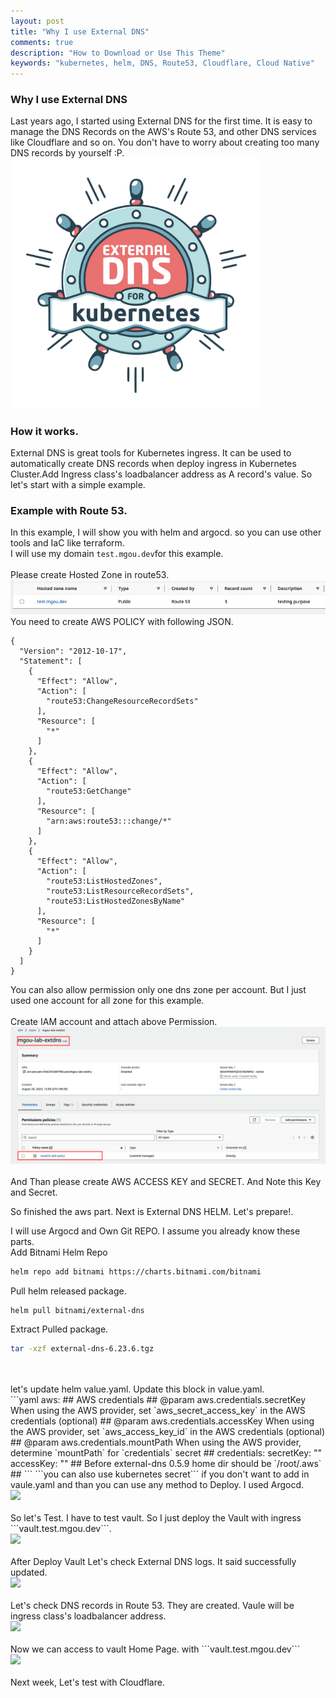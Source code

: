 ```yaml
---
layout: post
title: "Why I use External DNS"
comments: true
description: "How to Download or Use This Theme"
keywords: "kubernetes, helm, DNS, Route53, Cloudflare, Cloud Native"
---
```


### Why I use External DNS
Last years ago, I started using External DNS for the first time. It is easy to manage the DNS Records on the AWS's Route 53, and other DNS services like Cloudflare and so on. You don't have to worry about creating too many DNS records by yourself :P.
<br>
<img src="/assets/images/external-dns.png" width="400" high="400">

### How it works.
External DNS is great tools for Kubernetes ingress. It can be used to automatically create DNS records when deploy ingress in Kubernetes Cluster.Add Ingress class's loadbalancer address as A record's value. So let's start with a simple example. 

### Example with Route 53. 
In this example, I will show you with helm and argocd. so you can use other tools and IaC like terraform.
<br>
I will use my domain ```test.mgou.dev```for this example. 
<br>
<br>
Please create Hosted Zone in route53.
<br>
<img src="/assets/images/aws-hosted-zone-test.png">
<br>
You need to create AWS POLICY with following JSON. 
<br>
```
{
  "Version": "2012-10-17",
  "Statement": [
    {
      "Effect": "Allow",
      "Action": [
        "route53:ChangeResourceRecordSets"
      ],
      "Resource": [
        "*"
      ]
    },
    {
      "Effect": "Allow",
      "Action": [ 
        "route53:GetChange"
      ],
      "Resource": [ 
        "arn:aws:route53:::change/*" 
      ]
    },
    {
      "Effect": "Allow",
      "Action": [
        "route53:ListHostedZones",
        "route53:ListResourceRecordSets",
        "route53:ListHostedZonesByName"
      ],
      "Resource": [
        "*"
      ]
    }
  ]
}
```
You can also allow permission only one dns zone per account. But I just used one account for all zone for this example. 
<br>
<br>
Create IAM account and attach above Permission. 
<br>
<img src="/assets/images/extdnsuser+policy.png">
<br>
<br>
And Than please create AWS ACCESS KEY and SECRET. And Note this Key and Secret. 

So finished the aws part. Next is External DNS HELM. Let's prepare!.

I will use Argocd and Own Git REPO. I assume you already know these parts.
<br>
Add Bitnami Helm Repo 
```bash
helm repo add bitnami https://charts.bitnami.com/bitnami
```
Pull helm released package.
```bash
helm pull bitnami/external-dns
```
Extract Pulled package.
```bash
tar -xzf external-dns-6.23.6.tgz
```
<br>
<br>
let's update helm value.yaml. Update this block in value.yaml. 
<br>
```yaml
aws:
  ## AWS credentials
  ## @param aws.credentials.secretKey When using the AWS provider, set `aws_secret_access_key` in the AWS credentials (optional)
  ## @param aws.credentials.accessKey When using the AWS provider, set `aws_access_key_id` in the AWS credentials (optional)
  ## @param aws.credentials.mountPath When using the AWS provider, determine `mountPath` for `credentials` secret
  ##
  credentials:
    secretKey: "<Your AWS Access Key Secret>"
    accessKey: "<Your AWS Access Key ID>"
    ## Before external-dns 0.5.9 home dir should be `/root/.aws`
    ##
```
```you can also use kubernetes secret``` if you don't want to add in vaule.yaml
and than you can use any method to Deploy. I used Argocd.
<br>
<img src="/assets/images/extdnsargocd.png">
<br><br>
So let's Test. I have to test vault. So I just deploy the Vault with ingress ```vault.test.mgou.dev```. 
<br>
<img src="/assets/images/vaultargocd.png">
<br><br>
After Deploy Vault Let's check External DNS logs. It said successfully updated.
<br>
<img src="/assets/images/extdnslogs.png">
<br>
<br>
Let's check DNS records in Route 53. They are created. Vaule will be ingress class's loadbalancer address. 
<br>
<img src="/assets/images/extdnsrecords.png">
<br>
<br>
Now we can access to vault Home Page. with ```vault.test.mgou.dev```
<br>
<img src="/assets/images/vaulthome.png">
<br>
<br>
Next week, Let's test with Cloudflare.